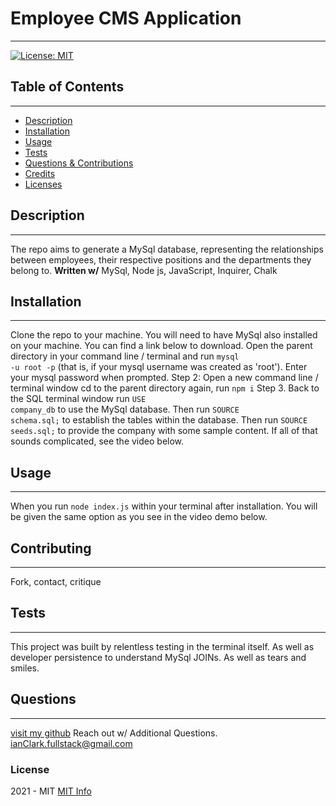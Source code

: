 # Employee CMS Application
 ------
 [![License: MIT](https://img.shields.io/badge/License-MIT-yellow.svg)](https://opensource.org/licenses/MIT)
 
 ## Table of Contents
 ------
 
 * [Description](#description)
 * [Installation](#installation)
 * [Usage](#usage)
 * [Tests](#tests)
 * [Questions & Contributions](#questions-contribute)
 * [Credits](#credits)
 * [Licenses](#licenses)
 
 ## Description
 ------
 The repo aims to generate a MySql database, representing the relationships between employees, their respective positions and the departments they belong to. 
 **Written w/**
 MySql, Node js, JavaScript, Inquirer, Chalk
 
 ## Installation
 ------
 Clone the repo to your machine. You will need to have MySql also installed on your machine. You can find a link below to download. Open the parent directory in your command line / terminal and run <code>mysql -u root -p</code> (that is, if your mysql username was created as 'root'). Enter your mysql password when prompted. Step 2: Open a new command line / terminal window cd to the parent directory again, run <code>npm i</code> Step 3. Back to the SQL terminal window run <code>USE company_db</code> to use the MySql database. Then run <code>SOURCE schema.sql;</code> to establish the tables within the database. Then run <code>SOURCE seeds.sql;</code> to provide the company with some sample content. If all of that sounds complicated, see the video below.
 
 ## Usage
 ------
 When you run <code>node index.js</code> within your terminal after installation. You will be given the same option as you see in the video demo below.
 
 ## Contributing
 ------
 Fork, contact, critique
 
 ## Tests
 ------
 This project was built by relentless testing in the terminal itself. As well as developer persistence to understand MySql JOINs. As well as tears and smiles.
  ## Questions
 ------
 [visit my github](https://www.github.com/ianClark.fullstack)
 Reach out w/ Additional Questions.
 ianClark.fullstack@gmail.com
 
  ### License
  2021 - MIT
 [MIT Info](https://choosealicense.com/licenses/mit/)